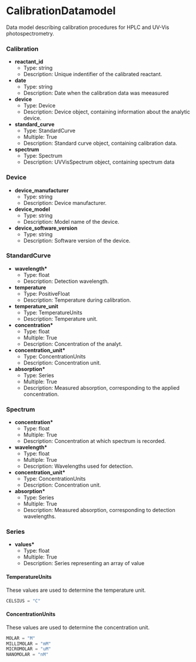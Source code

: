 # CalibrationDatamodel

Data model describing calibration procedures for HPLC and UV-Vis photospectrometry.

### Calibration

- __reactant_id__
  - Type: string
  - Description: Unique indentifier of the calibrated reactant.
- __date__
  - Type: string
  - Description: Date when the calibration data was meeasured
- __device__
  - Type: Device
  - Description: Device object, containing information about the analytic device.
- __standard_curve__
  - Type: StandardCurve
  - Multiple: True
  - Description: Standard curve object, containing calibration data.
- __spectrum__
  - Type: Spectrum
  - Description: UVVisSpectrum object, containing spectrum data

### Device

- __device_manufacturer__
  - Type: string
  - Description: Device manufacturer.
- __device_model__
  - Type: string
  - Description: Model name of the device.
- __device_software_version__
  - Type: string
  - Description: Software version of the device.

### StandardCurve

- __wavelength*__
  - Type: float
  - Description: Detection wavelength.
- __temperature__
  - Type: PositiveFloat
  - Description: Temperature during calibration.
- __temperature_unit__
  - Type: TemperatureUnits
  - Description: Temperature unit.
- __concentration*__
  - Type: float
  - Multiple: True
  - Description: Concentration of the analyt.
- __concentration_unit*__
  - Type: ConcentrationUnits
  - Description: Concentration unit.
- __absorption*__
  - Type: Series
  - Multiple: True
  - Description: Measured absorption, corresponding to the applied concentration.

### Spectrum

- __concentration*__
  - Type: float
  - Multiple: True
  - Description: Concentration at which spectrum is recorded.
- __wavelength*__
  - Type: float
  - Multiple: True
  - Description: Wavelengths used for detection.
- __concentration_unit*__
  - Type: ConcentrationUnits
  - Description: Concentration unit.
- __absorption*__
  - Type: Series
  - Multiple: True
  - Description: Measured absorption, corresponding to detection wavelengths.

### Series

- __values*__
  - Type: float
  - Multiple: True
  - Description: Series representing an array of value

#### TemperatureUnits

These values are used to determine the temperature unit.

```python
CELSIUS = "C"
```
#### ConcentrationUnits

These values are used to determine the concentration unit.

```python
MOLAR = "M"
MILLIMOLAR = "mM"
MICROMOLAR = "uM"
NANOMOLAR = "nM"
```
